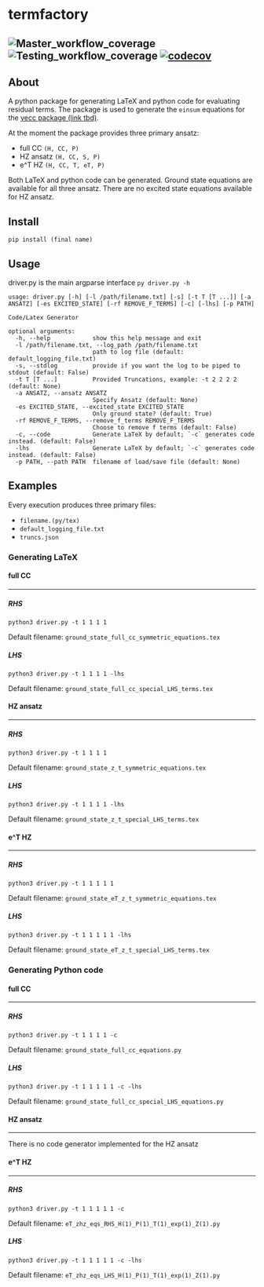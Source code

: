 # termfactory
![Master_workflow_coverage](https://github.com/ngraymon/termfactory/actions/workflows/master_coverage.yml/badge.svg)
![Testing_workflow_coverage](https://github.com/ngraymon/termfactory/actions/workflows/testing_coverage.yml/badge.svg?testing_coverage=ci_testing) <!-- [![codecov](https://img.shields.io/codecov/c/github/ngraymon/termfactory/master?label=master&token=BFcZ9ifNLT)](https://codecov.io/gh/ngraymon/termfactory) -->
[![codecov](https://img.shields.io/codecov/c/github/ngraymon/termfactory/ci_testing?label=ci_testing&token=BFcZ9ifNLT)](https://codecov.io/gh/ngraymon/termfactory)
----
## About

A python package for generating LaTeX and python code for evaluating residual terms.
The package is used to generate the `einsum` equations for the [vecc package (link tbd)]().


At the moment the package provides three primary ansatz:

- full CC `(H, CC, P)`
- HZ ansatz `(H, CC, S, P)`
- e^T HZ `(H, CC, T, eT, P)`

Both LaTeX and python code can be generated.
Ground state equations are available for all three ansatz.
There are no excited state equations available for HZ ansatz.

## Install
`pip install (final name)`


## Usage
driver.py is the main argparse interface `py driver.py -h`

```shell
usage: driver.py [-h] [-l /path/filename.txt] [-s] [-t T [T ...]] [-a ANSATZ] [-es EXCITED_STATE] [-rf REMOVE_F_TERMS] [-c] [-lhs] [-p PATH]

Code/Latex Generator

optional arguments:
  -h, --help            show this help message and exit
  -l /path/filename.txt, --log_path /path/filename.txt
                        path to log file (default: default_logging_file.txt)
  -s, --stdlog          provide if you want the log to be piped to stdout (default: False)
  -t T [T ...]          Provided Truncations, example: -t 2 2 2 2 (default: None)
  -a ANSATZ, --ansatz ANSATZ
                        Specify Ansatz (default: None)
  -es EXCITED_STATE, --excited_state EXCITED_STATE
                        Only ground state? (default: True)
  -rf REMOVE_F_TERMS, --remove_f_terms REMOVE_F_TERMS
                        Choose to remove f terms (default: False)
  -c, --code            Generate LaTeX by default; `-c` generates code instead. (default: False)
  -lhs                  Generate LaTeX by default; `-c` generates code instead. (default: False)
  -p PATH, --path PATH  filename of load/save file (default: None)
```

## Examples

Every execution produces three primary files:

- `filename.(py/tex)`
- `default_logging_file.txt`
- `truncs.json`


### Generating LaTeX

#### full CC
----

##### RHS
`python3 driver.py -t 1 1 1 1`

Default filename: `ground_state_full_cc_symmetric_equations.tex`


##### LHS
`python3 driver.py -t 1 1 1 1 -lhs`

Default filename: `ground_state_full_cc_special_LHS_terms.tex`




#### HZ ansatz
----


##### RHS
`python3 driver.py -t 1 1 1 1`

Default filename: `ground_state_z_t_symmetric_equations.tex`

##### LHS
`python3 driver.py -t 1 1 1 1 -lhs`

Default filename: `ground_state_z_t_special_LHS_terms.tex`



#### e^T HZ
----

##### RHS
`python3 driver.py -t 1 1 1 1 1`

Default filename: `ground_state_eT_z_t_symmetric_equations.tex`

##### LHS
`python3 driver.py -t 1 1 1 1 1 -lhs`

Default filename: `ground_state_eT_z_t_special_LHS_terms.tex`



### Generating Python code


#### full CC
----

##### RHS
`python3 driver.py -t 1 1 1 1 -c`

Default filename: `ground_state_full_cc_equations.py`

##### LHS
`python3 driver.py -t 1 1 1 1 1 -c -lhs`

Default filename: `ground_state_full_cc_special_LHS_equations.py`



#### HZ ansatz
----
There is no code generator implemented for the HZ ansatz


#### e^T HZ
----

##### RHS
`python3 driver.py -t 1 1 1 1 1 -c`

Default filename: `eT_zhz_eqs_RHS_H(1)_P(1)_T(1)_exp(1)_Z(1).py`

##### LHS
`python3 driver.py -t 1 1 1 1 1 -c -lhs`

Default filename: `eT_zhz_eqs_LHS_H(1)_P(1)_T(1)_exp(1)_Z(1).py`






